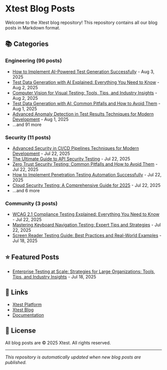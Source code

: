# Xtest Blog Posts

Welcome to the Xtest blog repository! This repository contains all our blog posts in Markdown format.

## 📚 Categories

### Engineering (96 posts)

- [How to Implement AI-Powered Test Generation Successfully](posts/2025/2025-08-03-how-to-implement-ai-powered-test-generation-successfully.md) - Aug 3, 2025
- [Test Data Generation with AI Explained: Everything You Need to Know](posts/2025/2025-08-02-test-data-generation-with-ai-explained-everything-you-need-to-know.md) - Aug 2, 2025
- [Computer Vision for Visual Testing: Tools, Tips, and Industry Insights](posts/2025/2025-08-02-computer-vision-for-visual-testing-tools-tips-and-industry-insights.md) - Aug 2, 2025
- [Test Data Generation with AI: Common Pitfalls and How to Avoid Them](posts/2025/2025-08-01-test-data-generation-with-ai-common-pitfalls-and-how-to-avoid-them.md) - Aug 1, 2025
- [Advanced Anomaly Detection in Test Results Techniques for Modern Development](posts/2025/2025-08-01-advanced-anomaly-detection-in-test-results-techniques-for-modern-development.md) - Aug 1, 2025
- ...and 91 more

### Security (11 posts)

- [Advanced Security in CI/CD Pipelines Techniques for Modern Development](posts/2025/2025-07-22-advanced-security-in-cicd-pipelines-techniques-for-modern-development.md) - Jul 22, 2025
- [The Ultimate Guide to API Security Testing](posts/2025/2025-07-22-the-ultimate-guide-to-api-security-testing.md) - Jul 22, 2025
- [Zero Trust Security Testing: Common Pitfalls and How to Avoid Them](posts/2025/2025-07-22-zero-trust-security-testing-common-pitfalls-and-how-to-avoid-them.md) - Jul 22, 2025
- [How to Implement Penetration Testing Automation Successfully](posts/2025/2025-07-22-how-to-implement-penetration-testing-automation-successfully.md) - Jul 22, 2025
- [Cloud Security Testing: A Comprehensive Guide for 2025](posts/2025/2025-07-22-cloud-security-testing-a-comprehensive-guide-for-2025.md) - Jul 22, 2025
- ...and 6 more

### Community (3 posts)

- [WCAG 2.1 Compliance Testing Explained: Everything You Need to Know](posts/2025/2025-07-22-wcag-21-compliance-testing-explained-everything-you-need-to-know.md) - Jul 22, 2025
- [Mastering Keyboard Navigation Testing: Expert Tips and Strategies](posts/2025/2025-07-22-mastering-keyboard-navigation-testing-expert-tips-and-strategies.md) - Jul 22, 2025
- [Screen Reader Testing Guide: Best Practices and Real-World Examples](posts/2025/2025-07-18-screen-reader-testing-guide-best-practices-and-real-world-examples.md) - Jul 18, 2025

## ⭐ Featured Posts

- [Enterprise Testing at Scale: Strategies for Large Organizations: Tools, Tips, and Industry Insights](posts/2025/2025-07-18-enterprise-testing-at-scale-strategies-for-large-organizations-tools-tips-and-industry-insights.md) - Jul 18, 2025

## 🔗 Links

- [Xtest Platform](https://xtest.io)
- [Xtest Blog](https://xtest.io/blog)
- [Documentation](https://xtest.io/docs)

## 📝 License

All blog posts are © 2025 Xtest. All rights reserved.

---

*This repository is automatically updated when new blog posts are published.*
